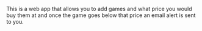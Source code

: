 This is a web app that allows you to add games and what price you would buy them at and once the game goes below that price an email alert is sent to you.
